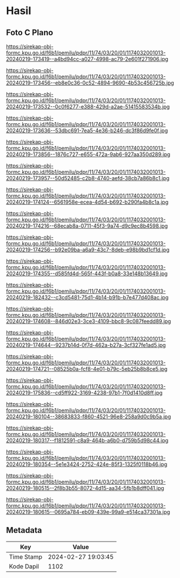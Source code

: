 # Hasil

## Foto C Plano

https://sirekap-obj-formc.kpu.go.id/f6b1/pemilu/pdpr/11/74/03/20/01/1174032001013-20240219-173419--a4bd94cc-a027-4998-ac79-2e601f271906.jpg

https://sirekap-obj-formc.kpu.go.id/f6b1/pemilu/pdpr/11/74/03/20/01/1174032001013-20240219-173456--eb8e0c36-0c52-4894-9690-4b53c456725b.jpg

https://sirekap-obj-formc.kpu.go.id/f6b1/pemilu/pdpr/11/74/03/20/01/1174032001013-20240219-173532--0c0f6277-e388-429d-a2ae-51415583534b.jpg

https://sirekap-obj-formc.kpu.go.id/f6b1/pemilu/pdpr/11/74/03/20/01/1174032001013-20240219-173636--53dbc691-7ea5-4e36-b246-dc3f86d9fe0f.jpg

https://sirekap-obj-formc.kpu.go.id/f6b1/pemilu/pdpr/11/74/03/20/01/1174032001013-20240219-173856--1876c727-e655-472a-9ab6-927aa350d289.jpg

https://sirekap-obj-formc.kpu.go.id/f6b1/pemilu/pdpr/11/74/03/20/01/1174032001013-20240219-173957--50d52485-c2b8-4740-aefd-38cb7a86b8c1.jpg

https://sirekap-obj-formc.kpu.go.id/f6b1/pemilu/pdpr/11/74/03/20/01/1174032001013-20240219-174124--6561958e-ecea-4d54-b692-b290fa4b8c1a.jpg

https://sirekap-obj-formc.kpu.go.id/f6b1/pemilu/pdpr/11/74/03/20/01/1174032001013-20240219-174216--68ecab8a-0711-45f3-9a74-d9c9ec8b4598.jpg

https://sirekap-obj-formc.kpu.go.id/f6b1/pemilu/pdpr/11/74/03/20/01/1174032001013-20240219-174256--b92e09ba-a6a9-43c7-8deb-e98b9bd1cf1d.jpg

https://sirekap-obj-formc.kpu.go.id/f6b1/pemilu/pdpr/11/74/03/20/01/1174032001013-20240219-174355--d585fd4d-565f-443f-b0a8-33e148b13649.jpg

https://sirekap-obj-formc.kpu.go.id/f6b1/pemilu/pdpr/11/74/03/20/01/1174032001013-20240219-182432--c3cd5481-75d1-4b14-b91b-b7e477d408ac.jpg

https://sirekap-obj-formc.kpu.go.id/f6b1/pemilu/pdpr/11/74/03/20/01/1174032001013-20240219-174608--846d02e3-3ce3-4109-bbc8-9c087feedd89.jpg

https://sirekap-obj-formc.kpu.go.id/f6b1/pemilu/pdpr/11/74/03/20/01/1174032001013-20240219-174644--9237b14d-0f7d-462a-b27a-3cf327fe1ad5.jpg

https://sirekap-obj-formc.kpu.go.id/f6b1/pemilu/pdpr/11/74/03/20/01/1174032001013-20240219-174721--08525b0a-fcf8-4e01-b79c-5eb25b8b8ce5.jpg

https://sirekap-obj-formc.kpu.go.id/f6b1/pemilu/pdpr/11/74/03/20/01/1174032001013-20240219-175836--cd5ff922-3169-4238-97b1-7f0d1410d8ff.jpg

https://sirekap-obj-formc.kpu.go.id/f6b1/pemilu/pdpr/11/74/03/20/01/1174032001013-20240219-180104--38683833-f860-4521-96e8-258a9d0c9b5a.jpg

https://sirekap-obj-formc.kpu.go.id/f6b1/pemilu/pdpr/11/74/03/20/01/1174032001013-20240219-180317--f1812591-c8a9-464b-a6b0-d759b5d98c44.jpg

https://sirekap-obj-formc.kpu.go.id/f6b1/pemilu/pdpr/11/74/03/20/01/1174032001013-20240219-180354--5e1e3424-2752-424e-85f3-1325f0118b46.jpg

https://sirekap-obj-formc.kpu.go.id/f6b1/pemilu/pdpr/11/74/03/20/01/1174032001013-20240219-180515--2f8b3b55-8072-4d15-aa34-5fb1b8dff041.jpg

https://sirekap-obj-formc.kpu.go.id/f6b1/pemilu/pdpr/11/74/03/20/01/1174032001013-20240219-180615--0695a784-eb09-439e-99a9-e514ca37301a.jpg


## Metadata

| Key        | Value               |
| ---------- | ------------------- |
| Time Stamp | 2024-02-27 19:03:45 |
| Kode Dapil | 1102                |



